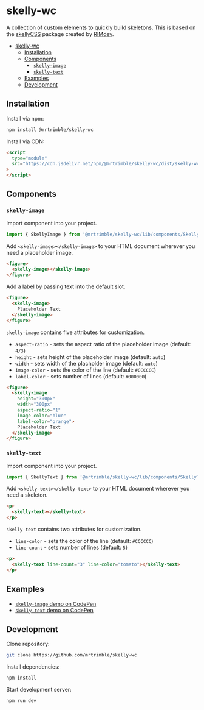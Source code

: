 # skelly-wc

A collection of custom elements to quickly build skeletons. This is based on the [skellyCSS](https://github.com/ritterim/skellyCSS) package created by [RIMdev](https://rimdev.io/).
- [skelly-wc](#skelly-wc)
  - [Installation](#installation)
  - [Components](#components)
    - [`skelly-image`](#skelly-image)
    - [`skelly-text`](#skelly-text)
  - [Examples](#examples)
  - [Development](#development)

## Installation

Install via npm:
```bash
npm install @mrtrimble/skelly-wc
```

Install via CDN:
```html
<script 
  type="module" 
  src="https://cdn.jsdelivr.net/npm/@mrtrimble/skelly-wc/dist/skelly-wc.js"
>
</script>
```

## Components

### `skelly-image`
Import component into your project.

```js
import { SkellyImage } from '@mrtrimble/skelly-wc/lib/components/SkellyImage';
```

Add `<skelly-image></skelly-image>` to your HTML document wherever you need a placeholder image.

```html
<figure>
  <skelly-image></skelly-image>
</figure>
```

Add a label by passing text into the default slot.

```html
<figure>
  <skelly-image>
    Placeholder Text
  </skelly-image>
</figure>
```

`skelly-image` contains five attributes for customization.

- `aspect-ratio` - sets the aspect ratio of the placeholder image (default: `4/3`)
- `height` - sets height of the placeholder image (default: `auto`)
- `width` - sets width of the placholder image (default: `auto`)
- `image-color` - sets the color of the line (default: `#CCCCCC`)
- `label-color` - sets number of lines (default: `#000000`)

```html
<figure>
  <skelly-image
    height="300px"
    width="300px"
    aspect-ratio="1"
    image-color="blue"
    label-color="orange">
    Placeholder Text
  </skelly-image>
</figure>
```

### `skelly-text`

Import component into your project.

```js
import { SkellyText } from '@mrtrimble/skelly-wc/lib/components/SkellyText';
```

Add `<skelly-text></skelly-text>` to your HTML document wherever you need a skeleton.

```html
<p>
  <skelly-text></skelly-text>
</p>
```

`skelly-text` contains two attributes for customization.

- `line-color` - sets the color of the line (default: `#CCCCCC`)
- `line-count` - sets number of lines (default: `5`)

```html
<p>
  <skelly-text line-count="3" line-color="tomato"></skelly-text>
</p>
```

## Examples

- [`skelly-image` demo on CodePen](https://codepen.io/mrtrimble/live/ZEdodGm)
- [`skelly-text` demo on CodePen](https://codepen.io/mrtrimble/live/VwJXQZJ/4499796d2b5cb87dda1ed5bb2b1f392c)

## Development

Clone repository:
```bash
git clone https://github.com/mrtrimble/skelly-wc
```

Install dependencies:
```bash
npm install
```

Start development server:
```bash
npm run dev
```